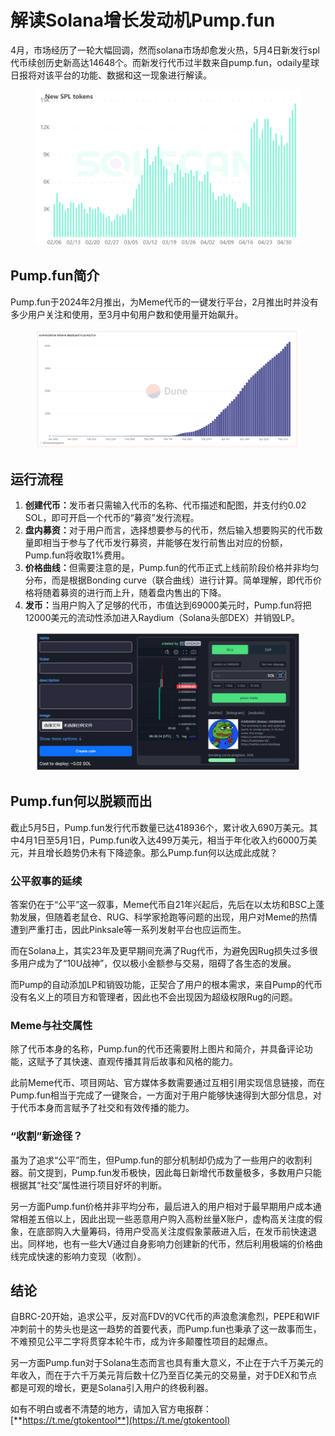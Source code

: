# 解读Solana增长发动机Pump.fun

4月，市场经历了一轮大幅回调，然而solana市场却愈发火热，5月4日新发行spl代币续创历史新高达14648个。而新发行代币过半数来自pump.fun，odaily星球日报将对该平台的功能、数据和这一现象进行解读。

<figure><img src="../.gitbook/assets/1 (42).png" alt=""><figcaption></figcaption></figure>

## Pump.fun简介

Pump.fun于2024年2月推出，为Meme代币的一键发行平台，2月推出时并没有多少用户关注和使用，至3月中旬用户数和使用量开始飙升。

<figure><img src="../.gitbook/assets/2 (36).png" alt=""><figcaption></figcaption></figure>

## 运行流程

1. **创建代币：**&#x53D1;币者只需输入代币的名称、代币描述和配图，并支付约0.02 SOL，即可开启一个代币的“募资”发行流程。
2. **盘内募资：**&#x5BF9;于用户而言，选择想要参与的代币，然后输入想要购买的代币数量即相当于参与了代币发行募资，并能够在发行前售出对应的份额，Pump.fun将收取1%费用。
3. **价格曲线：**&#x4F46;需要注意的是，Pump.fun的代币正式上线前阶段价格并非均匀分布，而是根据Bonding curve（联合曲线）进行计算。简单理解，即代币价格将随着募资的进行而上升，随着盘内售出的下降。
4. **发币：**&#x5F53;用户购入了足够的代币，市值达到69000美元时，Pump.fun将把12000美元的流动性添加进入Raydium（Solana头部DEX）并销毁LP。

<figure><img src="../.gitbook/assets/3 (32).png" alt=""><figcaption></figcaption></figure>

## Pump.fun何以脱颖而出

截止5月5日，Pump.fun发行代币数量已达418936个，累计收入690万美元。其中4月1日至5月1日，Pump.fun收入达499万美元，相当于年化收入约6000万美元，并且增长趋势仍未有下降迹象。那么Pump.fun何以达成此成就？

### 公平叙事的延续

答案仍在于“公平”这一叙事，Meme代币自21年兴起后，先后在以太坊和BSC上蓬勃发展，但随着老鼠仓、RUG、科学家抢跑等问题的出现，用户对Meme的热情遭到严重打击，因此Pinksale等一系列发射平台也应运而生。

而在Solana上，其实23年及更早期间充满了Rug代币，为避免因Rug损失过多很多用户成为了“10U战神”，仅以极小金额参与交易，阻碍了各生态的发展。

而Pump的自动添加LP和销毁功能，正契合了用户的根本需求，来自Pump的代币没有名义上的项目方和管理者，因此也不会出现因为超级权限Rug的问题。

### Meme与社交属性

除了代币本身的名称，Pump.fun的代币还需要附上图片和简介，并具备评论功能，这赋予了其快速、直观传播其背后故事和风格的能力。

此前Meme代币、项目网站、官方媒体多数需要通过互相引用实现信息链接，而在Pump.fun相当于完成了一键聚合，一方面对于用户能够快速得到大部分信息，对于代币本身而言赋予了社交和有效传播的能力。

### “收割”新途径？

虽为了追求“公平”而生，但Pump.fun的部分机制却仍成为了一些用户的收割利器。前文提到，Pump.fun发币极快，因此每日新增代币数量极多，多数用户只能根据其“社交”属性进行项目好坏的判断。

另一方面Pump.fun价格并非平均分布，最后进入的用户相对于最早期用户成本通常相差五倍以上，因此出现一些恶意用户购入高粉丝量X账户，虚构高关注度的假象，在底部购入大量筹码，待用户受高关注度假象蒙蔽进入后，在发币前快速退出。同样地，也有一些大V通过自身影响力创建新的代币，然后利用极端的价格曲线完成快速的影响力变现（收割）。

## 结论

自BRC-20开始，追求公平，反对高FDV的VC代币的声浪愈演愈烈，PEPE和WIF冲刺前十的势头也是这一趋势的首要代表，而Pump.fun也秉承了这一故事而生，不难预见公平二字将贯穿本轮牛市，成为许多颠覆性项目的起爆点。

另一方面Pump.fun对于Solana生态而言也具有重大意义，不止在于六千万美元的年收入，而在于六千万美元背后数十亿乃至百亿美元的交易量，对于DEX和节点都是可观的增长，更是Solana引入用户的终极利器。

如有不明白或者不清楚的地方，请加入官方电报群：[**https://t.me/gtokentool**](https://t.me/gtokentool)

